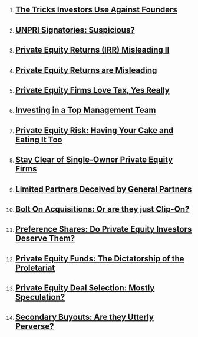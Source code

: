 <ol><li><h2><a
href="http://www.theprivateequiteer.com/investor-tricks/">The Tricks Investors Use Against Founders</a></h2></li><li><h2><a
href="http://www.theprivateequiteer.com/should-we-treat-firms-that-signup-to-the-unpri-as-suspicious/">UNPRI Signatories: Suspicious?</a></h2></li><li><h2><a
href="http://www.theprivateequiteer.com/private-equity-irr-returns/">Private Equity Returns (IRR) Misleading II</a></h2></li><li><h2><a
href="http://www.theprivateequiteer.com/private-equity-returns-misleading/">Private Equity Returns are Misleading</a></h2></li><li><h2><a
href="http://www.theprivateequiteer.com/private-equity-tax/">Private Equity Firms Love Tax, Yes Really</a></h2></li><li><h2><a
href="http://www.theprivateequiteer.com/top-management-team/">Investing in a Top Management Team</a></h2></li><li><h2><a
href="http://www.theprivateequiteer.com/private-equity-risk/">Private Equity Risk: Having Your Cake and Eating It Too</a></h2></li><li><h2><a
href="http://www.theprivateequiteer.com/private-equity-firms-single-owner/">Stay Clear of Single-Owner Private Equity Firms</a></h2></li><li><h2><a
href="http://www.theprivateequiteer.com/limited-partner-private-equity/">Limited Partners Deceived by General Partners</a></h2></li><li><h2><a
href="http://www.theprivateequiteer.com/bolt-on-acquisition-multiple-arbitrage/">Bolt On Acquisitions: Or are they just Clip-On?</a></h2></li><li><h2><a
href="http://www.theprivateequiteer.com/preference-shares/">Preference Shares: Do Private Equity Investors Deserve Them?</a></h2></li><li><h2><a
href="http://www.theprivateequiteer.com/bad-private-equity/">Private Equity Funds: The Dictatorship of the Proletariat</a></h2></li><li><h2><a
href="http://www.theprivateequiteer.com/private-equity-deal-selection/">Private Equity Deal Selection: Mostly Speculation?</a></h2></li><li><h2><a
href="http://www.theprivateequiteer.com/secondary-buyout/">Secondary Buyouts: Are they Utterly Perverse?</a></h2></li></ol>
